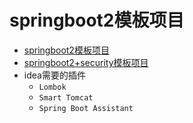 # springboot2模板项目

- [springboot2模板项目](./maven-springboot2/README.md)
- [springboot2+security模板项目](./maven-springsecurity/README.md)
- idea需要的插件
  - `Lombok`
  - `Smart Tomcat`
  - `Spring Boot Assistant`
